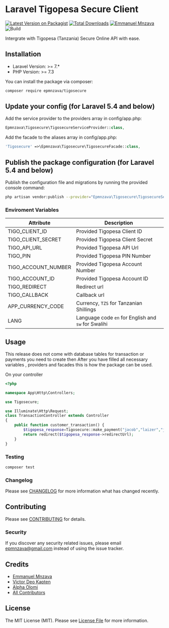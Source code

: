 # Laravel Tigopesa Secure Client

[![Latest Version on Packagist](https://img.shields.io/packagist/v/epmnzava/tigosecure.svg?style=flat-square)](https://packagist.org/packages/epmnzava/tigosecure)
[![Total Downloads](https://img.shields.io/packagist/dt/epmnzava/tigosecure.svg?style=flat-square)](https://packagist.org/packages/epmnzava/tigosecure)
[![Emmanuel Mnzava](https://img.shields.io/badge/Author-Emmanuel%20Mnzava-green)](mailto:epmnzava@gmail.com)
![Build](https://travis-ci.com/alphaolomi/tigopesa-tanzania.svg?branch=master)


Intergrate with Tigopesa (Tanzania) Secure Online API with ease. 

## Installation

- Laravel Version: >= 7.*
- PHP Version: >= 7.3

You can install the package via composer:

```bash
composer require epmnzava/tigosecure
```

## Update your config (for Laravel 5.4 and below)

Add the service provider to the providers array in config/app.php:

```php
Epmnzava\Tigosecure\TigosecureServiceProvider::class,
```
Add the facade to the aliases array in config/app.php:

```php
'Tigosecure' =>\Epmnzava\Tigosecure\TigosecureFacade::class,
```

## Publish the package configuration (for Laravel 5.4 and below)

Publish the configuration file and migrations by running the provided console command:

```bash
php artisan vendor:publish --provider="Epmnzava\Tigosecure\TigosecureServiceProvider"
```
### Enviroment Variables

|Attribute|Description|
|--|--|
|TIGO_CLIENT_ID | Provided Tigopesa Client ID|
|TIGO_CLIENT_SECRET | Provided Tigopesa Client Secret|
|TIGO_API_URL | Provided Tigopesa API Url |
|TIGO_PIN | Provided Tigopesa PIN Number|
|TIGO_ACCOUNT_NUMBER | Provided Tigopesa  Account Number|
|TIGO_ACCOUNT_ID | Provided Tigopesa Account ID |
|TIGO_REDIRECT |  Redirect url|
|TIGO_CALLBACK |  Callback url|
|APP_CURRENCY_CODE | Currency,  `TZS` for Tanzanian Shillings|
|LANG | Language code  `en` for English and `sw` for Swalihi|
## Usage

This release does not come with database tables for transaction or payments you need to create then  After you have filled all necessary variables , providers and facades this is how the package can be used.

On your controller 

``` php
<?php

namespace App\Http\Controllers;

use Tigosecure;

use Illuminate\Http\Request;
class TransactionController extends Controller
{
    public function customer_transaction() {   
        $tigopesa_response=Tigosecure::make_payment("jacob","laizer","jacob@primeware.co.tz","3000","98778835628");     
        return redirect($tigopesa_response->redirectUrl);
    }
}
```

### Testing

``` bash
composer test
```

### Changelog

Please see [CHANGELOG](CHANGELOG.md) for more information what has changed recently.

## Contributing

Please see [CONTRIBUTING](CONTRIBUTING.md) for details.

### Security

If you discover any security related issues, please email epmnzava@gmail.com instead of using the issue tracker.

## Credits

- [Emmanuel Mnzava](https://github.com/dbrax)
- [Victor Deo Kapten](https://github.com/vdkapten)
- [Alpha Olomi](https://github.com/alphaolomi)
- [All Contributors](../../contributors)

## License

The MIT License (MIT). Please see [License File](LICENSE.md) for more information.

